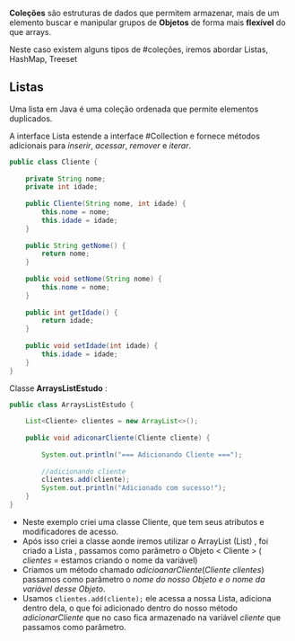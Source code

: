 **Coleções** são estruturas de dados que permitem armazenar, mais de um elemento buscar e manipular grupos de **Objetos** de forma mais **flexível** do que arrays.

Neste caso existem alguns tipos de #coleções, iremos abordar Listas, HashMap, Treeset

## Listas

Uma lista em Java é uma coleção ordenada que permite elementos duplicados.

A interface Lista estende a interface #Collection e fornece métodos adicionais para *inserir*, *acessar*, *remover* e *iterar*.

```Java 
public class Cliente {  
  
    private String nome;  
    private int idade;  
  
    public Cliente(String nome, int idade) {  
        this.nome = nome;  
        this.idade = idade;  
    }  
  
    public String getNome() {  
        return nome;  
    }  
  
    public void setNome(String nome) {  
        this.nome = nome;  
    }  
  
    public int getIdade() {  
        return idade;  
    }  
  
    public void setIdade(int idade) {  
        this.idade = idade;  
    }  
}
```

Classe **ArraysListEstudo** :
```Java 
public class ArraysListEstudo {  
  
    List<Cliente> clientes = new ArrayList<>();  
  
    public void adiconarCliente(Cliente cliente) {  
  
        System.out.println("=== Adicionando Cliente ===");  
         
        //adicionando cliente  
        clientes.add(cliente);  
	    System.out.println("Adicionado com sucesso!"); 
    }  
}
```

* Neste exemplo criei uma classe Cliente, que tem seus atributos e modificadores de acesso.
* Após isso criei a classe aonde iremos utilizar o ArrayList (List) , foi criado a Lista , passamos como parâmetro o Objeto < Cliente > ( *clientes* = estamos criando o nome da variável)
* Criamos um método chamado *adicioanarCliente*(*Cliente clientes*) passamos como parâmetro o *nome do nosso Objeto e o nome da variável desse Objeto*.
* Usamos ```clientes.add(cliente);``` ele acessa a nossa Lista, adiciona dentro dela, o que foi adicionado dentro do nosso método *adicionarCliente* que no caso fica armazenado na variável *cliente* que passamos como parâmetro.


